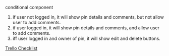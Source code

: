 conditional component

1. if user not logged in, it will show pin details and comments, but not allow user to add comments.
2. if user logged in, it will show pin details and comments, and allow user to add comments.
3. iff user logged in and owner of pin, it will show edit and delete buttons.

[Trello Checklist](https://trello.com/c/jdBVWUwn)
